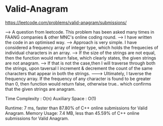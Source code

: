 # Valid-Anagram

https://leetcode.com/problems/valid-anagram/submissions/
 
 --> A question from leetcode. This problem has been asked many times in FAANG companies & other MNC's online coding round.
 --> I have written the code in an optimised way.
 --> Approach is very simple. I have considered a frequency array of integer type, which holds the frequecies of individual characters in an array.
 --> If the size of the strings are not equal, then the function would return false, which clearly states, the given strings are not anagram.
 --> If that is not the case,then I will traverse through both the strings, upon taversal I increment & decrement the count of the same characters that appear in both the strings.
 ---> Ultimately, I taverse the frequency array. If the frequency of any character is found to be greater than 0, then function would return false, otherwise true..
 which confirms that the given strings are anagram.
 
 Time Complexity : O(n)
 Auxiliary Space : O(1)
 
Runtime: 7 ms, faster than 87.80% of C++ online submissions for Valid Anagram.
Memory Usage: 7.4 MB, less than 45.59% of C++ online submissions for Valid Anagram.
